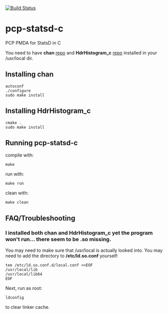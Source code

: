 [![Build Status](https://travis-ci.com/Erbenos/pcp-statsd-c.svg?token=TXE1cwonqfwzmH937Rzt&branch=histogram-wip)](https://travis-ci.com/Erbenos/pcp-statsd-c)

# pcp-statsd-c
PCP PMDA for StatsD in C

You need to have **chan** [repo](https://github.com/tylertreat/chan) and **HdrHistogram_c** [repo](https://github.com/HdrHistogram/HdrHistogram_c) installed in your /usr/local dir.

## Installing **chan**
```
autoconf
./configure
sudo make install
```

## Installing **HdrHistogram_c**
```
cmake .
sudo make install
```

## Running pcp-statsd-c
compile with:

```
make
```

run with: 

```
make run
```

clean with:

```
make clean
```

## FAQ/Troubleshooting

### I installed both **chan** and **HdrHistogram_c** yet the program won't run... there seem to be .so missing.
You may need to make sure that /usr/local is actually looked into. You may need to add the directory to **/etc/ld.so.conf** yourself:
```
tee /etc/ld.so.conf.d/local.conf <<EOF
/usr/local/lib
/usr/local/lib64
EOF
```
Next, run as root:
```
ldconfig
```
to clear linker cache.